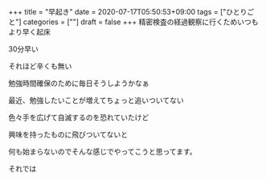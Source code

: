 +++
title = "早起き"
date = 2020-07-17T05:50:53+09:00
tags = ["ひとりごと"]
categories = [""]
draft = false
+++
精密検査の経過観察に行くためいつもより早く起床

30分早い

それほど辛くも無い

勉強時間確保のために毎日そうしようかなぁ

最近、勉強したいことが増えてちょっと追いついてない

色々手を広げて自滅するのを恐れていたけど

興味を持ったものに飛びついてないと

何も始まらないのでそんな感じでやってこうと思ってます。

それでは